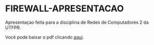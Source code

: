 FIREWALL-APRESENTACAO
=====================

Apresentaçao feita para a disciplina de Redes de Computadores 2 da UTFPR.

Você pode baixar o pdf clicando [aqui](https://github.com/yudi-matsuzake/firewall-apresentacao/raw/master/apresentacao.pdf).
